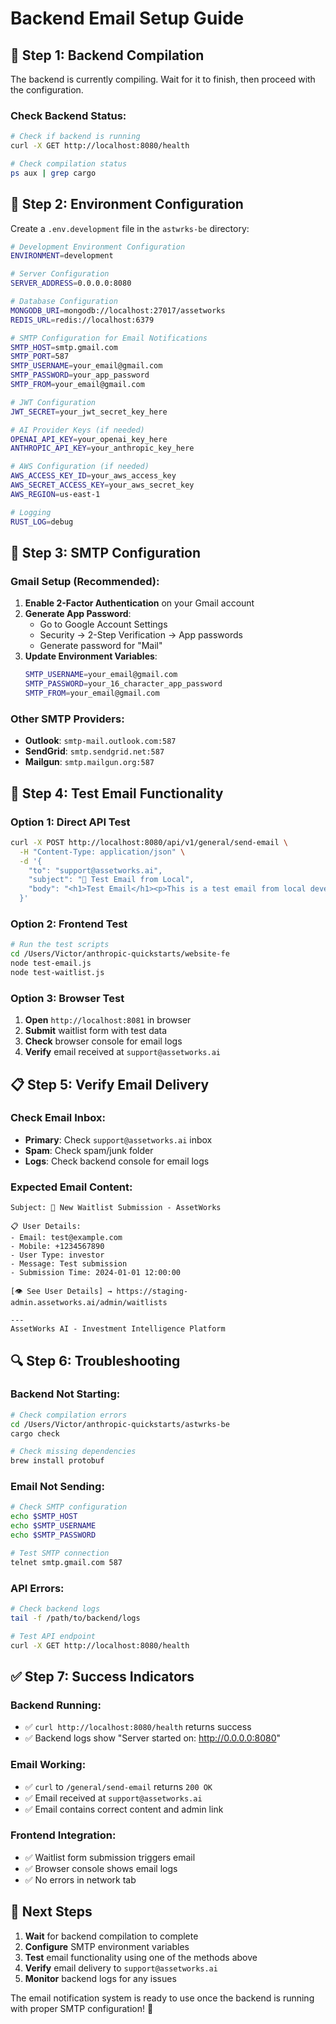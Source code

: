 # Backend Email Setup Guide

## 🚀 **Step 1: Backend Compilation**

The backend is currently compiling. Wait for it to finish, then proceed with the configuration.

### **Check Backend Status:**
```bash
# Check if backend is running
curl -X GET http://localhost:8080/health

# Check compilation status
ps aux | grep cargo
```

## 🔧 **Step 2: Environment Configuration**

Create a `.env.development` file in the `astwrks-be` directory:

```bash
# Development Environment Configuration
ENVIRONMENT=development

# Server Configuration
SERVER_ADDRESS=0.0.0.0:8080

# Database Configuration
MONGODB_URI=mongodb://localhost:27017/assetworks
REDIS_URL=redis://localhost:6379

# SMTP Configuration for Email Notifications
SMTP_HOST=smtp.gmail.com
SMTP_PORT=587
SMTP_USERNAME=your_email@gmail.com
SMTP_PASSWORD=your_app_password
SMTP_FROM=your_email@gmail.com

# JWT Configuration
JWT_SECRET=your_jwt_secret_key_here

# AI Provider Keys (if needed)
OPENAI_API_KEY=your_openai_key_here
ANTHROPIC_API_KEY=your_anthropic_key_here

# AWS Configuration (if needed)
AWS_ACCESS_KEY_ID=your_aws_access_key
AWS_SECRET_ACCESS_KEY=your_aws_secret_key
AWS_REGION=us-east-1

# Logging
RUST_LOG=debug
```

## 📧 **Step 3: SMTP Configuration**

### **Gmail Setup (Recommended):**
1. **Enable 2-Factor Authentication** on your Gmail account
2. **Generate App Password**:
   - Go to Google Account Settings
   - Security → 2-Step Verification → App passwords
   - Generate password for "Mail"
3. **Update Environment Variables**:
   ```bash
   SMTP_USERNAME=your_email@gmail.com
   SMTP_PASSWORD=your_16_character_app_password
   SMTP_FROM=your_email@gmail.com
   ```

### **Other SMTP Providers:**
- **Outlook**: `smtp-mail.outlook.com:587`
- **SendGrid**: `smtp.sendgrid.net:587`
- **Mailgun**: `smtp.mailgun.org:587`

## 🧪 **Step 4: Test Email Functionality**

### **Option 1: Direct API Test**
```bash
curl -X POST http://localhost:8080/api/v1/general/send-email \
  -H "Content-Type: application/json" \
  -d '{
    "to": "support@assetworks.ai",
    "subject": "🧪 Test Email from Local",
    "body": "<h1>Test Email</h1><p>This is a test email from local development.</p>"
  }'
```

### **Option 2: Frontend Test**
```bash
# Run the test scripts
cd /Users/Victor/anthropic-quickstarts/website-fe
node test-email.js
node test-waitlist.js
```

### **Option 3: Browser Test**
1. **Open** `http://localhost:8081` in browser
2. **Submit** waitlist form with test data
3. **Check** browser console for email logs
4. **Verify** email received at `support@assetworks.ai`

## 📋 **Step 5: Verify Email Delivery**

### **Check Email Inbox:**
- **Primary**: Check `support@assetworks.ai` inbox
- **Spam**: Check spam/junk folder
- **Logs**: Check backend console for email logs

### **Expected Email Content:**
```
Subject: 🎉 New Waitlist Submission - AssetWorks

📋 User Details:
- Email: test@example.com
- Mobile: +1234567890
- User Type: investor
- Message: Test submission
- Submission Time: 2024-01-01 12:00:00

[👁️ See User Details] → https://staging-admin.assetworks.ai/admin/waitlists

---
AssetWorks AI - Investment Intelligence Platform
```

## 🔍 **Step 6: Troubleshooting**

### **Backend Not Starting:**
```bash
# Check compilation errors
cd /Users/Victor/anthropic-quickstarts/astwrks-be
cargo check

# Check missing dependencies
brew install protobuf
```

### **Email Not Sending:**
```bash
# Check SMTP configuration
echo $SMTP_HOST
echo $SMTP_USERNAME
echo $SMTP_PASSWORD

# Test SMTP connection
telnet smtp.gmail.com 587
```

### **API Errors:**
```bash
# Check backend logs
tail -f /path/to/backend/logs

# Test API endpoint
curl -X GET http://localhost:8080/health
```

## ✅ **Step 7: Success Indicators**

### **Backend Running:**
- ✅ `curl http://localhost:8080/health` returns success
- ✅ Backend logs show "Server started on: http://0.0.0.0:8080"

### **Email Working:**
- ✅ `curl` to `/general/send-email` returns `200 OK`
- ✅ Email received at `support@assetworks.ai`
- ✅ Email contains correct content and admin link

### **Frontend Integration:**
- ✅ Waitlist form submission triggers email
- ✅ Browser console shows email logs
- ✅ No errors in network tab

## 🎯 **Next Steps**

1. **Wait** for backend compilation to complete
2. **Configure** SMTP environment variables
3. **Test** email functionality using one of the methods above
4. **Verify** email delivery to `support@assetworks.ai`
5. **Monitor** backend logs for any issues

The email notification system is ready to use once the backend is running with proper SMTP configuration! 🚀 